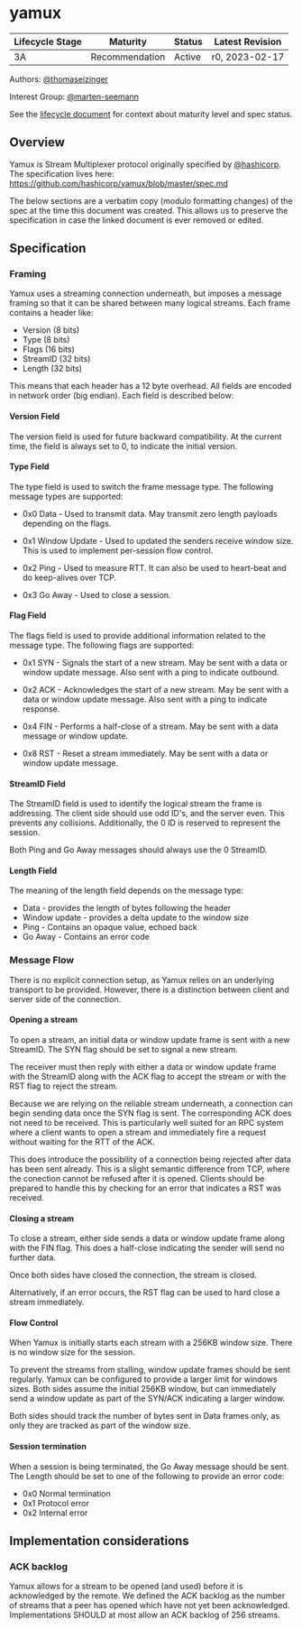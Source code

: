 # yamux

| Lifecycle Stage | Maturity       | Status | Latest Revision |
|-----------------|----------------|--------|-----------------|
| 3A              | Recommendation | Active | r0, 2023-02-17  |

Authors: [@thomaseizinger]

Interest Group: [@marten-seemann]

[@thomaseizinger]: https://github.com/thomaseizinger
[@marten-seemann]: https://github.com/marten-seemann

See the [lifecycle document][lifecycle-spec] for context about maturity level and spec status.

[lifecycle-spec]: https://github.com/libp2p/specs/blob/master/00-framework-01-spec-lifecycle.md

## Overview

Yamux is Stream Multiplexer protocol originally specified by [@hashicorp](https://github.com/hashicorp).
The specification lives here: https://github.com/hashicorp/yamux/blob/master/spec.md

The below sections are a verbatim copy (modulo formatting changes) of the spec at the time this document was created.
This allows us to preserve the specification in case the linked document is ever removed or edited.

## Specification

### Framing

Yamux uses a streaming connection underneath, but imposes a message framing so that it can be shared between many logical streams.
Each frame contains a header like:

* Version (8 bits)
* Type (8 bits)
* Flags (16 bits)
* StreamID (32 bits)
* Length (32 bits)

This means that each header has a 12 byte overhead.
All fields are encoded in network order (big endian).
Each field is described below:

#### Version Field

The version field is used for future backward compatibility.
At the current time, the field is always set to 0, to indicate the initial version.

#### Type Field

The type field is used to switch the frame message type.
The following message types are supported:

* 0x0 Data - Used to transmit data. May transmit zero length payloads depending on the flags.

* 0x1 Window Update - Used to updated the senders receive window size.
  This is used to implement per-session flow control.

* 0x2 Ping - Used to measure RTT.
  It can also be used to heart-beat and do keep-alives over TCP.

* 0x3 Go Away - Used to close a session.

#### Flag Field

The flags field is used to provide additional information related to the message type.
The following flags are supported:

* 0x1 SYN - Signals the start of a new stream.
  May be sent with a data or window update message.
  Also sent with a ping to indicate outbound.

* 0x2 ACK - Acknowledges the start of a new stream.
  May be sent with a data or window update message.
  Also sent with a ping to indicate response.

* 0x4 FIN - Performs a half-close of a stream.
  May be sent with a data message or window update.

* 0x8 RST - Reset a stream immediately.
  May be sent with a data or window update message.

#### StreamID Field

The StreamID field is used to identify the logical stream the frame is addressing.
The client side should use odd ID's, and the server even.
This prevents any collisions.
Additionally, the 0 ID is reserved to represent the session.

Both Ping and Go Away messages should always use the 0 StreamID.

#### Length Field

The meaning of the length field depends on the message type:

* Data - provides the length of bytes following the header
* Window update - provides a delta update to the window size
* Ping - Contains an opaque value, echoed back
* Go Away - Contains an error code

### Message Flow

There is no explicit connection setup, as Yamux relies on an underlying transport to be provided.
However, there is a distinction between client and server side of the connection.

#### Opening a stream

To open a stream, an initial data or window update frame is sent with a new StreamID.
The SYN flag should be set to signal a new stream.

The receiver must then reply with either a data or window update frame with the StreamID along with the ACK flag to accept the stream or with the RST flag to reject the stream.

Because we are relying on the reliable stream underneath, a connection can begin sending data once the SYN flag is sent.
The corresponding ACK does not need to be received.
This is particularly well suited for an RPC system where a client wants to open a stream and immediately fire a request without waiting for the RTT of the ACK.

This does introduce the possibility of a connection being rejected after data has been sent already.
This is a slight semantic difference from TCP, where the conection cannot be refused after it is opened.
Clients should be prepared to handle this by checking for an error that indicates a RST was received.

#### Closing a stream

To close a stream, either side sends a data or window update frame along with the FIN flag.
This does a half-close indicating the sender will send no further data.

Once both sides have closed the connection, the stream is closed.

Alternatively, if an error occurs, the RST flag can be used to hard close a stream immediately.

#### Flow Control

When Yamux is initially starts each stream with a 256KB window size.
There is no window size for the session.

To prevent the streams from stalling, window update frames should be sent regularly.
Yamux can be configured to provide a larger limit for windows sizes.
Both sides assume the initial 256KB window, but can immediately send a window update as part of the SYN/ACK indicating a larger window.

Both sides should track the number of bytes sent in Data frames only, as only they are tracked as part of the window size.

#### Session termination

When a session is being terminated, the Go Away message should be sent.
The Length should be set to one of the following to provide an error code:

* 0x0 Normal termination
* 0x1 Protocol error
* 0x2 Internal error

## Implementation considerations

### ACK backlog

Yamux allows for a stream to be opened (and used) before it is acknowledged by the remote.
We defined the ACK backlog as the number of streams that a peer has opened which have not yet been acknowledged.
Implementations SHOULD at most allow an ACK backlog of 256 streams.
